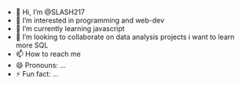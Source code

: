 - 👋 Hi, I’m @SLASH217
- 👀 I’m interested in programming and web-dev
- 🌱 I’m currently learning javascript
- 💞️ I’m looking to collaborate on data analysis projects i want to learn more SQL
- 📫 How to reach me 
- 😄 Pronouns: ...
- ⚡ Fun fact: ...

<!---
SLASH217/SLASH217 is a ✨ special ✨ repository because its `README.md` (this file) appears on your GitHub profile.
You can click the Preview link to take a look at your changes.
--->
